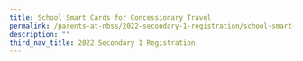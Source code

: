 ```yaml
---
title: School Smart Cards for Concessionary Travel
permalink: /parents-at-nbss/2022-secondary-1-registration/school-smart-cards-for-concessionary-travel
description: ""
third_nav_title: 2022 Secondary 1 Registration
---
```

